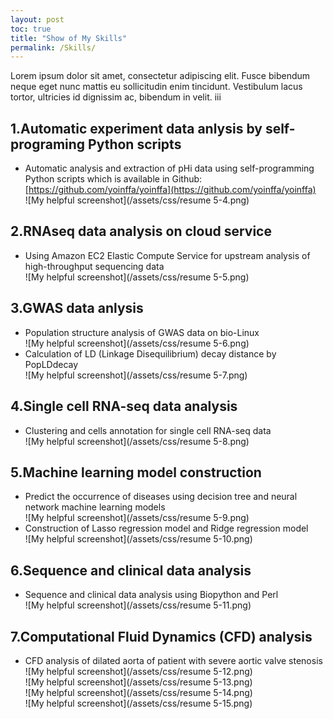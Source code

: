 ```yaml
---
layout: post
toc: true
title: "Show of My Skills"
permalink: /Skills/
---
```


Lorem ipsum dolor sit amet, consectetur adipiscing elit. Fusce bibendum neque eget nunc mattis eu sollicitudin enim tincidunt. Vestibulum lacus tortor, ultricies id dignissim ac, bibendum in velit. iii

## 1.Automatic experiment data anlysis by self-programing Python scripts
- Automatic analysis and extraction of pHi data using self-programming Python scripts which is available in Github: [https://github.com/yoinffa/yoinffa](https://github.com/yoinffa/yoinffa)  
![My helpful screenshot](/assets/css/resume 5-4.png)

## 2.RNAseq data analysis on cloud service
- Using Amazon EC2 Elastic Compute Service for upstream analysis of high-throughput sequencing data  
![My helpful screenshot](/assets/css/resume 5-5.png)

## 3.GWAS data anlysis
- Population structure analysis of GWAS data on bio-Linux  
![My helpful screenshot](/assets/css/resume 5-6.png)
- Calculation of LD (Linkage Disequilibrium) decay distance by PopLDdecay  
![My helpful screenshot](/assets/css/resume 5-7.png)

## 4.Single cell RNA-seq data analysis
- Clustering and cells annotation for single cell RNA-seq data  
![My helpful screenshot](/assets/css/resume 5-8.png)

## 5.Machine learning model construction
- Predict the occurrence of diseases using decision tree and neural network machine learning models  
![My helpful screenshot](/assets/css/resume 5-9.png)
- Construction of Lasso regression model and Ridge regression model  
![My helpful screenshot](/assets/css/resume 5-10.png)

## 6.Sequence and clinical data analysis
- Sequence and clinical data analysis using Biopython and Perl  
![My helpful screenshot](/assets/css/resume 5-11.png)  

## 7.Computational Fluid Dynamics (CFD) analysis
- CFD analysis of dilated aorta of patient with severe aortic valve stenosis  
![My helpful screenshot](/assets/css/resume 5-12.png)  
![My helpful screenshot](/assets/css/resume 5-13.png)  
![My helpful screenshot](/assets/css/resume 5-14.png)  
![My helpful screenshot](/assets/css/resume 5-15.png)
